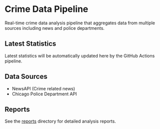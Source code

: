 # Crime Data Pipeline

Real-time crime data analysis pipeline that aggregates data from multiple sources including news and police departments.

## Latest Statistics
Latest statistics will be automatically updated here by the GitHub Actions pipeline.

## Data Sources
- NewsAPI (Crime related news)
- Chicago Police Department API

## Reports
See the [reports](./reports/) directory for detailed analysis reports.